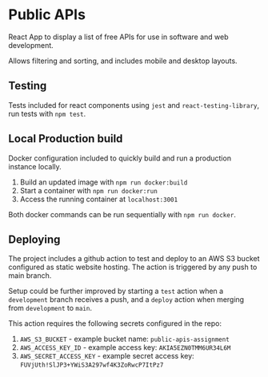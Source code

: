 # Public APIs

React App to display a list of free APIs for use in software and web development.

Allows filtering and sorting, and includes mobile and desktop layouts.

## Testing

Tests included for react components using `jest` and `react-testing-library`, run tests with `npm test`.

## Local Production build

Docker configuration included to quickly build and run a production instance locally.

1. Build an updated image with `npm run docker:build`
2. Start a container with `npm run docker:run`
3. Access the running container at `localhost:3001`

Both docker commands can be run sequentially with `npm run docker`.

## Deploying

The project includes a github action to test and deploy to an AWS S3 bucket configured as static website hosting. The action is triggered by any push to main branch.

Setup could be further improved by starting a `test` action when a `development` branch receives a push, and a `deploy` action when merging from `development` to `main`.

This action requires the following secrets configured in the repo:

1. `AWS_S3_BUCKET` - example bucket name: `public-apis-assignment`
2. `AWS_ACCESS_KEY_ID` - example access key: `AKIA5EZN0TMM6UR34L6M`
3. `AWS_SECRET_ACCESS_KEY` - example secret access key: `FUVjUth!SlJP3+YWiS3A297wf4K3ZoRwcP7ItPz7`
